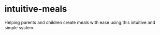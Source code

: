 # intuitive-meals
Helping parents and children create meals with ease using this intuitive and simple system.
